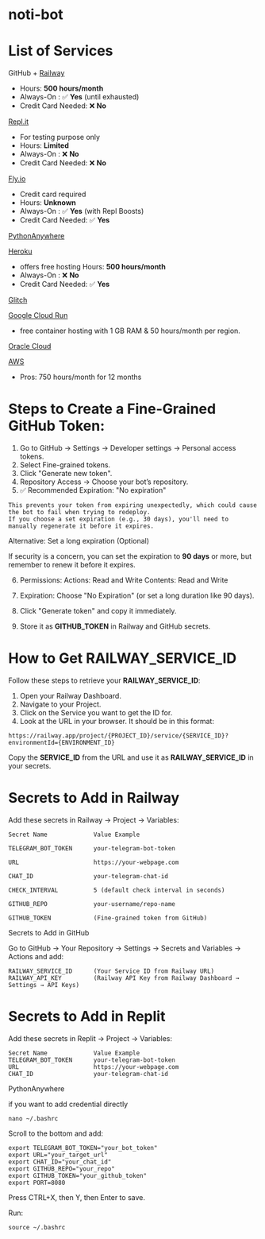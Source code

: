 # noti-bot

# List of Services

GitHub + [Railway](https://railway.com/)
- Hours: **500 hours/month**
- Always-On : ✅ **Yes** (until exhausted)	
- Credit Card Needed: ❌ **No**

[Repl.it](https://replit.com/) 
- For testing purpose only
- Hours: **Limited**
- Always-On : ❌ **No**	
- Credit Card Needed: ❌ **No**

[Fly.io](https://fly.io/)
- Credit card required
- Hours: **Unknown**
- Always-On : ✅ **Yes** (with Repl Boosts)
- Credit Card Needed: ✅ **Yes**

[PythonAnywhere](https://www.pythonanywhere.com/)

[Heroku](https://www.heroku.com/)
- offers free hosting Hours: **500 hours/month**
- Always-On : ❌ **No**	
- Credit Card Needed: ✅ **Yes**

[Glitch](https://glitch.com/)

[Google Cloud Run](https://cloud.google.com/) 
- free container hosting with 1 GB RAM & 50 hours/month per region.

[Oracle Cloud](https://www.oracle.com/cloud/)

[AWS](https://aws.amazon.com/)
- Pros: 750 hours/month for 12 months


# Steps to Create a Fine-Grained GitHub Token:

1.    Go to GitHub → Settings → Developer settings → Personal access tokens.
2.    Select Fine-grained tokens.
3.    Click "Generate new token".
4.    Repository Access → Choose your bot’s repository.
5.    ✅ Recommended Expiration: "No expiration"

    This prevents your token from expiring unexpectedly, which could cause the bot to fail when trying to redeploy.
    If you choose a set expiration (e.g., 30 days), you'll need to manually regenerate it before it expires.

Alternative: Set a long expiration (Optional)

If security is a concern, you can set the expiration to **90 days** or more, but remember to renew it before it expires.

6.    Permissions:
        Actions: Read and Write
        Contents: Read and Write

7.    Expiration: Choose "No Expiration" (or set a long duration like 90 days).

8.    Click "Generate token" and copy it immediately.

9.    Store it as **GITHUB_TOKEN** in Railway and GitHub secrets.



# How to Get RAILWAY_SERVICE_ID

Follow these steps to retrieve your **RAILWAY_SERVICE_ID**:

1.    Open your Railway Dashboard.
2.    Navigate to your Project.
3.    Click on the Service you want to get the ID for.
4.    Look at the URL in your browser. It should be in this format:

```https://railway.app/project/{PROJECT_ID}/service/{SERVICE_ID}?environmentId={ENVIRONMENT_ID}```

Copy the **SERVICE_ID** from the URL and use it as **RAILWAY_SERVICE_ID** in your secrets.


# Secrets to Add in Railway

Add these secrets in Railway → Project → Variables:

```
Secret Name	            Value Example

TELEGRAM_BOT_TOKEN	    your-telegram-bot-token

URL	                    https://your-webpage.com

CHAT_ID	                your-telegram-chat-id

CHECK_INTERVAL	        5 (default check interval in seconds)

GITHUB_REPO	            your-username/repo-name

GITHUB_TOKEN	        (Fine-grained token from GitHub)
```

Secrets to Add in GitHub

Go to GitHub → Your Repository → Settings → Secrets and Variables → Actions and add:

```
RAILWAY_SERVICE_ID	    (Your Service ID from Railway URL)
RAILWAY_API_KEY	        (Railway API Key from Railway Dashboard → Settings → API Keys)
```

# Secrets to Add in Replit

Add these secrets in Replit → Project → Variables:

```
Secret Name	            Value Example
TELEGRAM_BOT_TOKEN	    your-telegram-bot-token
URL	                    https://your-webpage.com
CHAT_ID	                your-telegram-chat-id
```

PythonAnywhere

if you want to add credential directly
```
nano ~/.bashrc
```

Scroll to the bottom and add:
```
export TELEGRAM_BOT_TOKEN="your_bot_token"
export URL="your_target_url"
export CHAT_ID="your_chat_id"
export GITHUB_REPO="your_repo"
export GITHUB_TOKEN="your_github_token"
export PORT=8080
```

Press CTRL+X, then Y, then Enter to save.

Run:
```
source ~/.bashrc
```